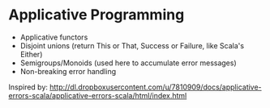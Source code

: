 Applicative Programming
======================

- Applicative functors 
- Disjoint unions (return This or That, Success or Failure, like Scala's Either)
- Semigroups/Monoids (used here to accumulate error messages)
- Non-breaking error handling

Inspired by: http://dl.dropboxusercontent.com/u/7810909/docs/applicative-errors-scala/applicative-errors-scala/html/index.html

